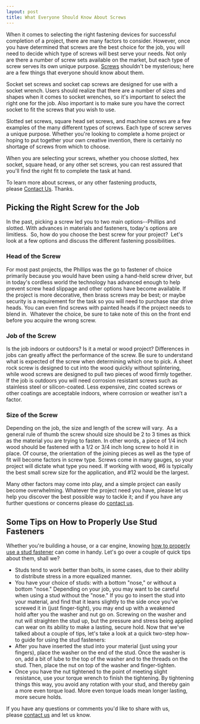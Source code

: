 ```yaml
---
layout: post
title: What Everyone Should Know About Screws
---
```


When it comes to selecting the right fastening devices for successful completion of a project, there are many factors to consider. However, once you have determined that screws are the best choice for the job, you will need to decide which type of screws will best serve your needs. Not only are there a number of screw sets available on the market, but each type of screw serves its own unique purpose. [Screws](http://www.fastprodco.com/) shouldn't be mysterious; here are a few things that everyone should know about them. 

Socket set screws and socket cap screws are designed for use with a socket wrench. Users should realize that there are a number of sizes and shapes when it comes to socket wrenches, so it's important to select the right one for the job. Also important is to make sure you have the correct socket to fit the screws that you wish to use.

Slotted set screws, square head set screws, and machine screws are a few examples of the many different types of screws. Each type of screw serves a unique purpose. Whether you're looking to complete a home project or hoping to put together your own creative invention, there is certainly no shortage of screws from which to choose.

When you are selecting your screws, whether you choose slotted, hex socket, square head, or any other set screws, you can rest assured that you'll find the right fit to complete the task at hand.  

To learn more about screws, or any other fastening products, please [Contact Us](http://www.fastprodco.com/contact.htm). Thanks.


## Picking the Right Screw for the Job

In the past, picking a screw led you to two main options--Phillips and slotted. With advances in materials and fasteners, today's options are limitless.  So, how do you choose the best screw for your project?  Let's look at a few options and discuss the different fastening possibilities.

### Head of the Screw
For most past projects, the Phillips was the go to fastener of choice primarily because you would have been using a hand-held screw driver, but in today's cordless world the technology has advanced enough to help prevent screw head slippage and other options have become available. If the project is more decorative, then brass screws may be best; or maybe security is a requirement for the task so you will need to purchase star drive heads. You can even find screws with painted heads if the project needs to blend in.  Whatever the choice, be sure to take note of this on the front end before you acquire the wrong screw.

### Job of the Screw
Is the job indoors or outdoors? Is it a metal or wood project? Differences in jobs can greatly affect the performance of the screw. Be sure to understand what is expected of the screw when determining which one to pick. A sheet rock screw is designed to cut into the wood quickly without splintering, while wood screws are designed to pull two pieces of wood firmly together. If the job is outdoors you will need corrosion resistant screws such as stainless steel or silicon-coated. Less expensive, zinc coated screws or other coatings are acceptable indoors, where corrosion or weather isn't a factor.


### Size of the Screw

Depending on the job, the size and length of the screw will vary.  As a general rule of thumb the screw should size should be 2 to 3 times as thick as the material you are trying to fasten. In other words, a piece of 1/4 inch wood should be fastened with a 1/2 or 3/4 inch long screw to hold it in place. Of course, the orientation of the joining pieces as well as the type of fit will become factors in screw type. Screws come in many gauges, so your project will dictate what type you need. If working with wood, #6 is typically the best small screw size for the application, and #12 would be the largest.

Many other factors may come into play, and a simple project can easily become overwhelming. Whatever the project need you have, please let us help you discover the best possible way to tackle it; and if you have any further questions or concerns please do [contact us](http://www.fastprodco.com/contact.htm).




## Some Tips on How to Properly Use Stud Fasteners

Whether you're building a house, or a car engine, knowing [how to properly use a stud fastener](http://www.fastprodco.com/) can come in handy. Let's go over a couple of quick tips about them, shall we?

* Studs tend to work better than bolts, in some cases, due to their ability to distribute stress in a more equalized manner.
* You have your choice of studs: with a bottom "nose," or without a bottom "nose." Depending on your job, you may want to be careful when using a stud without the "nose." If you go to insert the stud into your material, and find that it leans slightly to the side once you've screwed it in (just finger-tight), you may end up with a weakened hold after you the washer and nut go on. Screwing on the washer and nut will straighten the stud up, but the pressure and stress being applied can wear on its ability to make a lasting, secure hold.
Now that we've talked about a couple of tips, let's take a look at a quick two-step how-to guide for using the stud fasteners:
* After you have inserted the stud into your material (just using your fingers), place the washer on the end of the stud. Once the washer is on, add a bit of lube to the top of the washer and to the threads on the stud. Then, place the nut on top of the washer and finger-tighten.
* Once you have the nut tightened to the point of meeting slight resistance, use your torque wrench to finish the tightening. By tightening things this way, you avoid any rotation with your stud, and thereby gain a more even torque load. More even torque loads mean longer lasting, more secure holds.

If you have any questions or comments you'd like to share with us, please [contact us](http://www.fastprodco.com/contact.htm) and let us know.

